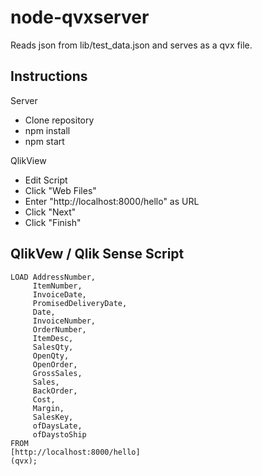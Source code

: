 
node-qvxserver
==============

Reads json from lib/test_data.json and serves as a qvx file.


Instructions
------------

Server
* Clone repository
* npm install
* npm start

QlikView
* Edit Script
* Click "Web Files"
* Enter "http://localhost:8000/hello" as URL
* Click "Next"
* Click "Finish"



QlikVew / Qlik Sense Script
----------------------------
```
LOAD AddressNumber, 
     ItemNumber, 
     InvoiceDate, 
     PromisedDeliveryDate, 
     Date, 
     InvoiceNumber, 
     OrderNumber, 
     ItemDesc, 
     SalesQty, 
     OpenQty, 
     OpenOrder, 
     GrossSales, 
     Sales, 
     BackOrder, 
     Cost, 
     Margin, 
     SalesKey, 
     ofDaysLate, 
     ofDaystoShip
FROM
[http://localhost:8000/hello]
(qvx);
```
